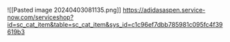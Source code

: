 
![[Pasted image 20240403081135.png]]
https://adidasaspen.service-now.com/serviceshop?id=sc_cat_item&table=sc_cat_item&sys_id=c1c96ef7dbb785981c095fc4f39619b3

